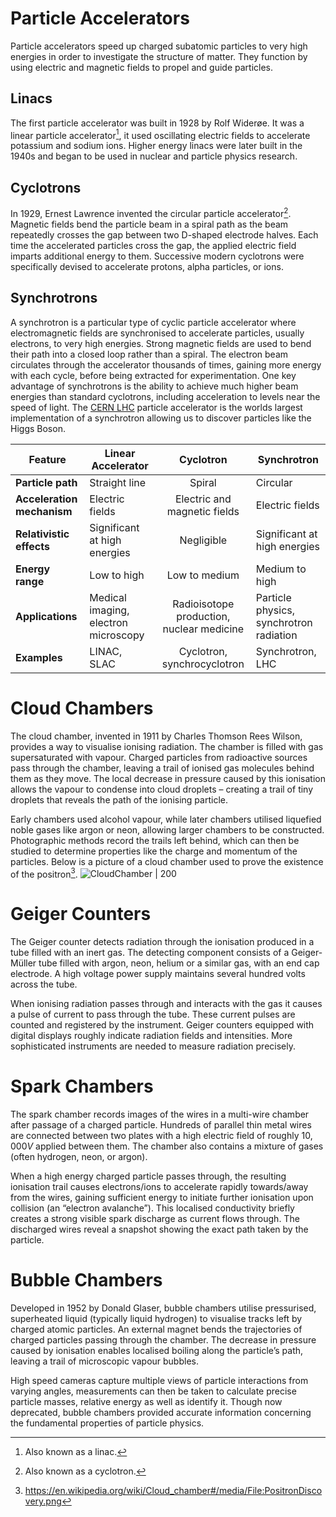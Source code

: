 # Particle Accelerators
Particle accelerators speed up charged subatomic particles to very high energies in order to investigate the structure of matter. They function by using electric and magnetic fields to propel and guide particles. 

## Linacs
The first particle accelerator was built in 1928 by Rolf Widerøe. It was a linear particle accelerator[^Linac], it used oscillating electric fields to accelerate potassium and sodium ions. Higher energy linacs were later built in the 1940s and began to be used in nuclear and particle physics research. 

## Cyclotrons
In 1929, Ernest Lawrence invented the circular particle accelerator[^Cyclotron]. Magnetic fields bend the particle beam in a spiral path as the beam repeatedly crosses the gap between two D-shaped electrode halves. Each time the accelerated particles cross the gap, the applied electric field imparts additional energy to them. Successive modern cyclotrons were specifically devised to accelerate protons, alpha particles, or ions.

## Synchrotrons
A synchrotron is a particular type of cyclic particle accelerator where electromagnetic fields are synchronised to accelerate particles, usually electrons, to very high energies. Strong magnetic fields are used to bend their path into a closed loop rather than a spiral. The electron beam circulates through the accelerator thousands of times, gaining more energy with each cycle, before being extracted for experimentation. One key advantage of synchrotrons is the ability to achieve much higher beam energies than standard cyclotrons, including acceleration to levels near the speed of light. The [CERN LHC](https://home.web.cern.ch/science/accelerators/large-hadron-collider) particle accelerator is the worlds largest implementation of a synchrotron allowing us to discover particles like the Higgs Boson.

| Feature                    | Linear Accelerator                   |                 Cyclotron                 | Synchrotron                             |
| -------------------------- | ------------------------------------ |:-----------------------------------------:| --------------------------------------- |
| **Particle path**          | Straight line                        |                  Spiral                   | Circular                                |
| **Acceleration mechanism** | Electric fields                      |       Electric and magnetic fields        | Electric fields                         |
| **Relativistic effects**   | Significant at high energies         |                Negligible                 | Significant at high energies            |
| **Energy range**           | Low to high                          |               Low to medium               | Medium to high                          |
| **Applications**           | Medical imaging, electron microscopy | Radioisotope production, nuclear medicine | Particle physics, synchrotron radiation |
| **Examples**               | LINAC, SLAC                          |        Cyclotron, synchrocyclotron        | Synchrotron, LHC                        |

# Cloud Chambers
The cloud chamber, invented in 1911 by Charles Thomson Rees Wilson, provides a way to visualise ionising radiation. The chamber is filled with gas supersaturated with vapour. Charged particles from radioactive sources pass through the chamber, leaving a trail of ionised gas molecules behind them as they move. The local decrease in pressure caused by this ionisation allows the vapour to condense into cloud droplets – creating a trail of tiny droplets that reveals the path of the ionising particle. 

Early chambers used alcohol vapour, while later chambers utilised liquefied noble gases like argon or neon, allowing larger chambers to be constructed. Photographic methods record the trails left behind, which can then be studied to determine properties like the charge and momentum of the particles. Below is a picture of a cloud chamber used to prove the existence of the positron[^Positron].
![CloudChamber | 200](https://upload.wikimedia.org/wikipedia/commons/5/5a/PositronDiscovery.png)

# Geiger Counters 
The Geiger counter detects radiation through the ionisation produced in a tube filled with an inert gas. The detecting component consists of a Geiger-Müller tube filled with argon, neon, helium or a similar gas, with an end cap electrode. A high voltage power supply maintains several hundred volts across the tube.

When ionising radiation passes through and interacts with the gas it causes a pulse of current to pass through the tube. These current pulses are counted and registered by the instrument. Geiger counters equipped with digital displays roughly indicate radiation fields and intensities. More sophisticated instruments are needed to measure radiation precisely.

# Spark Chambers
The spark chamber records images of the wires in a multi-wire chamber after passage of a charged particle. Hundreds of parallel thin metal wires are connected between two plates with a high electric field of roughly $10,000V$ applied between them. The chamber also contains a mixture of gases (often hydrogen, neon, or argon).

When a high energy charged particle passes through, the resulting ionisation trail causes electrons/ions to accelerate rapidly towards/away from the wires, gaining sufficient energy to initiate further ionisation upon collision (an “electron avalanche”). This localised conductivity briefly creates a strong visible spark discharge as current flows through. The discharged wires reveal a snapshot showing the exact path taken by the particle.

# Bubble Chambers 
Developed in 1952 by Donald Glaser, bubble chambers utilise pressurised, superheated liquid (typically liquid hydrogen) to visualise tracks left by charged atomic particles. An external magnet bends the trajectories of charged particles passing through the chamber. The decrease in pressure caused by ionisation enables localised boiling along the particle’s path, leaving a trail of microscopic vapour bubbles.

High speed cameras capture multiple views of particle interactions from varying angles, measurements can then be taken to calculate precise particle masses, relative energy as well as identify it. Though now deprecated, bubble chambers provided accurate information concerning the fundamental properties of particle physics.

[^Linac]: Also known as a linac.
[^Cyclotron]: Also known as a cyclotron.
[^Positron]: https://en.wikipedia.org/wiki/Cloud_chamber#/media/File:PositronDiscovery.png